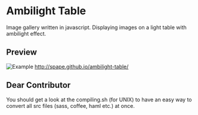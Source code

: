 Ambilight Table
===============

Image gallery written in javascript. Displaying images on a light table with ambilight effect.

Preview
---------------
![Example](https://raw.github.com/spape/ambilight-table/master/example.png)
http://spape.github.io/ambilight-table/

Dear Contributor
---------------
You should get a look at the compiling.sh (for UNIX) to have an easy way to convert all src files (sass, coffee, haml etc.) at once.
